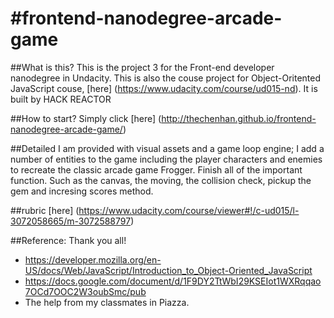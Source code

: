#frontend-nanodegree-arcade-game
===============================

##What is this?
This is the project 3 for the Front-end developer nanodegree in Undacity.
This is also the couse project for Object-Oritented JavaScript couse, [here] (https://www.udacity.com/course/ud015-nd). It is built by HACK REACTOR

##How to start?
Simply click [here] (http://thechenhan.github.io/frontend-nanodegree-arcade-game/)

##Detailed
I am provided with visual assets and a game loop engine; I add a number of entities to the game including the player characters and enemies to recreate the classic arcade game Frogger. Finish all of the important function. Such as the canvas, the moving, the collision check, pickup the gem and incresing scores method.

##rubric
[here] (https://www.udacity.com/course/viewer#!/c-ud015/l-3072058665/m-3072588797)

##Reference:
Thank you all!
* https://developer.mozilla.org/en-US/docs/Web/JavaScript/Introduction_to_Object-Oriented_JavaScript
* https://docs.google.com/document/d/1F9DY2TtWbI29KSEIot1WXRqqao7OCd7OOC2W3oubSmc/pub
* The help from my classmates in Piazza.